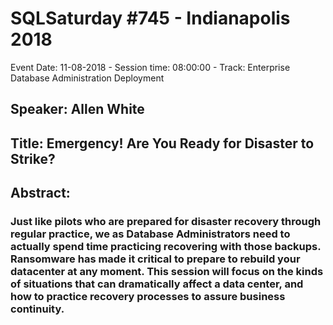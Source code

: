 # SQLSaturday #745 - Indianapolis 2018
Event Date: 11-08-2018 - Session time: 08:00:00 - Track: Enterprise Database Administration  Deployment
## Speaker: Allen White
## Title: Emergency! Are You Ready for Disaster to Strike?
## Abstract:
### Just like pilots who are prepared for disaster recovery through regular practice, we as Database Administrators need to actually spend time practicing recovering with those backups. Ransomware has made it critical to prepare to rebuild your datacenter at any moment. This session will focus on the kinds of situations that can dramatically affect a data center, and how to practice recovery processes to assure business continuity.
